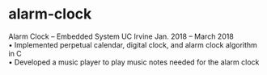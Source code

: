# alarm-clock

Alarm Clock – Embedded System UC Irvine Jan. 2018 – March 2018  
• Implemented perpetual calendar, digital clock, and alarm clock algorithm in C  
• Developed a music player to play music notes needed for the alarm clock  
